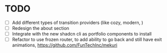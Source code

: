 # TODO
- [ ] Add different types of transition providers (like cozy, modern, )
- [ ] Redesign the about section
- [ ] Integrate with the new shadcn cli as portfolio components to install
- [ ] Refactor to use frozen router, to add ability to go back and still have exit animations, https://github.com/FunTechInc/mekuri